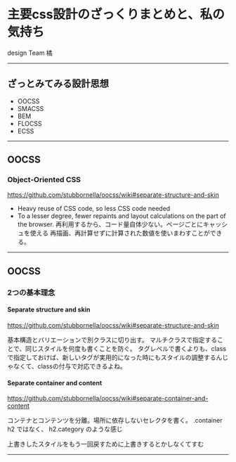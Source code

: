 # 主要css設計のざっくりまとめと、私の気持ち

design Team 橘

---

## ざっとみてみる設計思想

- OOCSS
- SMACSS
- BEM
- FLOCSS
- ECSS

---

## OOCSS

### Object-Oriented CSS
https://github.com/stubbornella/oocss/wiki#separate-structure-and-skin

- Heavy reuse of CSS code, so less CSS code needed
- To a lesser degree, fewer repaints and layout calculations on the part of the browser.
再利用するから、コード量自体少ない。ページごとにキャッシュを使える
再描画、再計算せずに計算された数値を使いまわすことができる。

---

## OOCSS

### 2つの基本理念
#### Separate structure and skin
https://github.com/stubbornella/oocss/wiki#separate-structure-and-skin

基本構造とバリエーションで別クラスに切り出す。
マルチクラスで指定することで、同じスタイルを何度も書くことを防ぐ。
タグレベルで書くよりも、classで指定しておけば、新しいタグが実用的になった時にもスタイルの調整するんじゃなくて、classの付与で対応できるよね。

#### Separate container and content
https://github.com/stubbornella/oocss/wiki#separate-container-and-content

コンテナとコンテンツを分離。場所に依存しないセレクタを書く。
.container h2
ではなく、
h2.category のような感じ

上書きしたスタイルをもう一回戻すために上書きするとかしなくてすむ

---
